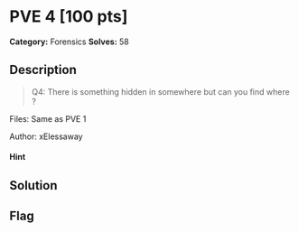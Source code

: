 # PVE 4 [100 pts]

**Category:** Forensics
**Solves:** 58

## Description
>Q4: There is something hidden in somewhere but can you find where ?


Files: Same as PVE 1

Author: xElessaway

#### Hint 

## Solution

## Flag

